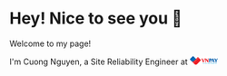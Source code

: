 # Hey! Nice to see you 👋

Welcome to my page!

I'm Cuong Nguyen, a Site Reliability Engineer at <img src="./assets/vnpay.svg" href="https://vnpay.vn/" alt="VNPAY" height="15"/>
